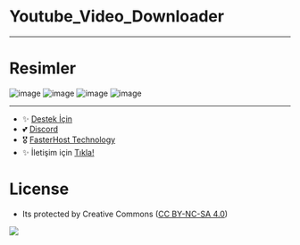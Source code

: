 # Youtube_Video_Downloader
---

# Resimler

![image](https://user-images.githubusercontent.com/63351166/206742925-81210c61-444f-4f5a-a208-4cf400b57240.png)
![image](https://user-images.githubusercontent.com/63351166/206742964-2f79f91b-0595-4388-bfcc-2917e96c5092.png)
![image](https://user-images.githubusercontent.com/63351166/206742991-14a07da3-24c2-4dbd-9f87-738c3c06e4a0.png)
![image](https://user-images.githubusercontent.com/63351166/206743014-b94a0f63-1216-40df-beca-40f2a76d4cfb.png)


---
- ✨ [Destek İçin](https://fastuptime.com) <br>
- 💕 [Discord](https://fastuptime.com/discord)<br>
- 🎖️ [FasterHost Technology](https://fasterhost.tech/)<br>
- ✨ İletişim için [Tıkla!](mailto:fastuptime@gmail.com)<br>

# License
- Its protected by Creative Commons ([CC BY-NC-SA 4.0](https://creativecommons.org/licenses/by-nc-sa/4.0/))

<a href="https://creativecommons.org/licenses/by-nc-sa/4.0/" title="BYNCSA40"><img src="https://licensebuttons.net/l/by-nc-sa/4.0/88x31.png"></a>

